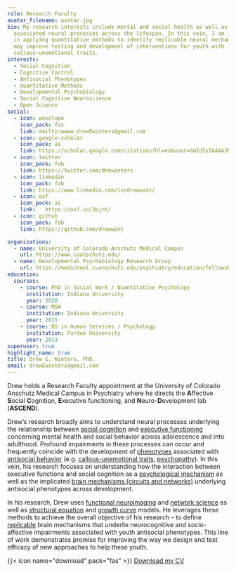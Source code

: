 ```yaml
---
role: Research Faculty
avatar_filename: avatar.jpg
bio: My research interests include mental and social health as well as their
  associated neural processes across the lifespan. In this vein, I am interested
  in applying quantitative methods to identify replicable neural mechanisms that
  may improve testing and development of interventions for youth with
  callous-unemotional traits.
interests:
  - Social Cognition
  - Cognitive Control
  - Antisocial Phenotypes
  - Quantitative Methods
  - Developmental Psychobiology
  - Social Cognitive Neuroscience
  - Open Science
social:
  - icon: envelope
    icon_pack: fas
    link: mailto:wwww.drewEwinters@gmail.com
  - icon: google-scholar
    icon_pack: ai
    link: https://scholar.google.com/citations?hl=en&user=GmIdIyIAAAAJ&view_op=list_works&sortby=pubdate
  - icon: twitter
    icon_pack: fab
    link: https://twitter.com/drewinters
  - icon: linkedin
    icon_pack: fab
    link: https://www.linkedin.com/in/drewwint/
  - icon: osf
    icon_pack: ai
    link:	https://osf.io/3pjnt/
  - icon: github
    icon_pack: fab
    link: https://github.com/drewwint

organizations:
  - name: University of Colorado Anschutz Medical Campus
    url: https://www.cuanschutz.edu/
  - name: Developmental Psychobiology Research Group
    url: https://medschool.cuanschutz.edu/psychiatry/education/fellowships/developmental-psychobiology-research-group
education:
  courses:
    - course: PhD in Social Work / Quantitative Psychology
      institution: Indiana University
      year: 2020
    - course: MSW
      institution: Indiana University
      year: 2015
    - course: BS in Human Services / Psychology 
      institution: Purdue University
      year: 2013
superuser: true
highlight_name: true
title: Drew E. Winters, PhD.
email: drewEwinters@gmail.com
---
```

Drew holds a Research Faculty appointment at the University of Colorado Anschutz Medical Campus in Psychiatry where he directs the **A**ffective **S**ocial **C**ognition, **E**xecutive functioning, and **N**euro-**D**evelopment lab (**ASCEND**).

Drew’s research broadly aims to understand neural processes underlying the relationship between [social cognition](https://en.wikipedia.org/wiki/Social_cognition)  and [executive functioning](https://en.wikipedia.org/wiki/Executive_functions) concerning mental health and social behavior across adolescence and into adulthood. Profound impairments in these processes can occur and frequently coincide with the development of [phenotypes](https://en.wikipedia.org/wiki/Phenotype) associated with [antisocial behavior](https://en.wikipedia.org/wiki/Anti-social_behaviour) (e.g. [callous-unemotional traits](https://en.wikipedia.org/wiki/Callous_and_unemotional_traits), [psychopathy](https://en.wikipedia.org/wiki/Psychopathy)). In this vein, his research focuses on understanding how the interaction between executive functions and social cognition as a [psychological mechanism](https://link.springer.com/referenceworkentry/10.1007%2F978-3-319-24612-3_1562) as well as the implicated [brain mechanisms (circuits and networks)](https://doi.org/10.1038/s41583-023-00778-7) underlying antisocial phenotypes across development. 

In his research, Drew uses [functional neuroimaging](https://en.wikipedia.org/wiki/Functional_neuroimaging) and [network science](https://en.wikipedia.org/wiki/Network_science) as well as [structural equation](https://en.wikipedia.org/wiki/Structural_equation_modeling) and [growth curve](https://en.wikipedia.org/wiki/Growth_curve_(statistics)) models. He leverages these methods to achieve the overall objective of his research – to define [replicable](https://en.wikipedia.org/wiki/Reproducibility) brain mechanisms that underlie neurocognitive and socio-affective impairments associated with youth antisocial phenotypes. This line of work demonstrates promise for improving the way we design and test efficacy of new approaches to help these youth. 

{{< icon name="download" pack="fas" >}} [Download my CV](https://raw.githubusercontent.com/drewwint/drewEwinters.site/master/static/uploads/CV.pdf)
